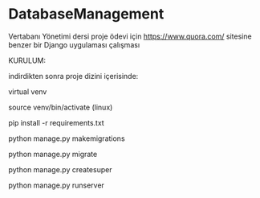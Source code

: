 # DatabaseManagement

Vertabanı Yönetimi dersi proje ödevi için https://www.quora.com/ sitesine benzer bir Django uygulaması çalışması

KURULUM:

indirdikten sonra proje dizini içerisinde:

virtual venv

source venv/bin/activate (linux)

pip install -r requirements.txt

python manage.py makemigrations

python manage.py migrate

python manage.py createsuper

python manage.py runserver

